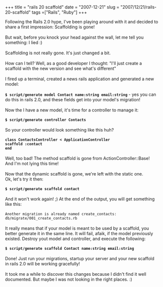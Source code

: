 +++ 
title = "rails 20 scaffold"
date = "2007-12-21"
slug = "2007/12/21/rails-20-scaffold"
tags =["Rails", "Ruby"]
+++

<p>
Following the Rails 2.0 hype, I've been playing around with it and decided to share a first impression: Scaffolding is gone!<br><br>But wait, before you knock your head against the wall, let me tell you something: I lied :)<br><br>Scaffolding is not really gone. It's just changed a bit.<br><br>How can I tell? Well, as a good developer I thought: "I'll just create a scaffold with the new version and see what's different"<br><br>I fired up a terminal, created a news rails application and generated a new model:<br><br><strong><code>$ script/generate model Contact name:string email:string</code></strong> - yes you can do this in rails 2.0, and these fields get into your model's migration!<br><br>Now the I have a new model, it's time for a controller to manage it:<br><br><strong><code>$ script/generate controller Contacts</code></strong><br><br>So your controller would look something like this huh?<br><br><strong><code>class ContactsController &lt; ApplicationController<br>scaffold :contact<br>end</code></strong><br><br>Well, too bad! The method scaffold is gone from ActionController::Base! And I'm not lying this time!<br><br>Now that the dynamic scaffold is gone, we're left with the static one.<br>Ok, let's try it then:<br><br><strong><code>$ script/generate scaffold contact</code></strong><br><br>And it won't work again! ;) At the end of the output, you will get something like this:<br><br><code>Another migration is already named create_contacts: db/migrate/001_create_contacts.rb</code><br><br>It really means that if your model is meant to be used by a scaffold, you better generate it in the same line. It will fail, afaik, if the model previously existed. Destroy yout model and controller, and execute the following:<br><br><strong><code>$ script/generate scaffold Contact name:string email:string</code></strong><br><br>Done! Just run your migrations, startup your server and your new scaffold in rails 2.0 will be working gracefully!<br><br>It took me a while to discover this changes because I didn't find it well documented. But maybe I was not looking in the right places. :)
</p>

